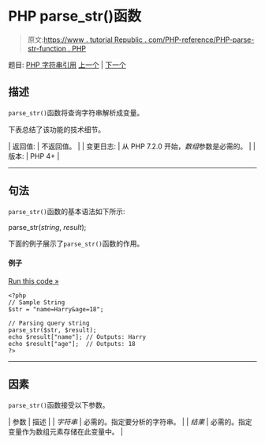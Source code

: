 # PHP parse_str()函数

> 原文:[https://www . tutorial Republic . com/PHP-reference/PHP-parse-str-function . PHP](https://www.tutorialrepublic.com/php-reference/php-parse-str-function.php)

题目: [PHP 字符串引用](php-string-functions.php) [上一个](php-ord-function.php) | [下一个](php-print-function.php)

## 描述

`parse_str()`函数将查询字符串解析成变量。

下表总结了该功能的技术细节。

| 返回值: | 不返回值。 |
| 变更日志: | 从 PHP 7.2.0 开始，*数组*参数是必需的。 |
| 版本: | PHP 4+ |

* * *

## 句法

`parse_str()`函数的基本语法如下所示:

parse_str(*string*, *result*);

下面的例子展示了`parse_str()`函数的作用。

#### 例子

[Run this code »](../codelab.php?topic=php&file=parse-a-query-string-into-variables "Run this code to view the output")

```
<?php
// Sample String
$str = "name=Harry&age=18";

// Parsing query string
parse_str($str, $result);
echo $result["name"]; // Outputs: Harry
echo $result["age"];  // Outputs: 18 
?>
```

* * *

## 因素

`parse_str()`函数接受以下参数。

| 参数 | 描述 |
| *字符串* | 必需的。指定要分析的字符串。 |
| *结果* | 必需的。指定变量作为数组元素存储在此变量中。 |
